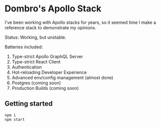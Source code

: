 # Dombro's Apollo Stack

I've been working with Apollo stacks for years, so it seemed time I make a reference stack to demonstrate my opinions.

Status: Working, but unstable.

Batteries included:
1. Type-strict Apollo GraphQL Server
2. Type-strict React Client
3. Authentication
4. Hot-reloading Developer Experience
5. Advanced env/config management (almost done)
6. Postgres (coming soon)
7. Production Builds (coming soon)

## Getting started

```shell script
npm i
npm start
```

